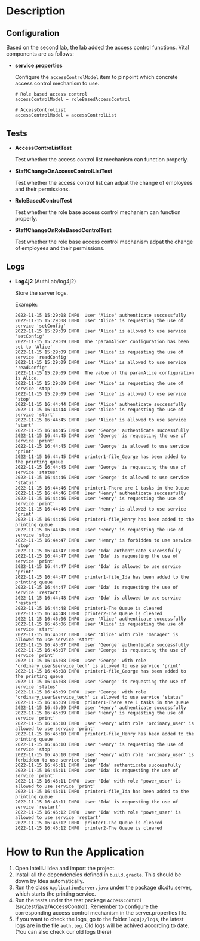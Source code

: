 # Description

## Configuration

Based on the second lab, the lab added the access control functions. Vital components are as follows:
- **service.properties**

  Configure the `accessControlModel` item to pinpoint which concrete access control mechanism to use.

  ```properties
  # Role based access control
  accessControlModel = roleBasedAccessControl
  
  # AccessControlList
  accessControlModel = accessControlList
  ```

## Tests

- **AccessControListTest**

  Test whether the access control list mechanism can function properly.

- **StaffChangeOnAccessControlListTest**

  Test whether the access control list can adpat the change of employees and their permissions.

- **RoleBasedControlTest**

  Test whether the role base access control mechanism can function properly.

- **StaffChangeOnRoleBasedControlTest**

  Test whether the role base access control mechanism adpat the change of employees and their permissions.

## Logs

- **Log4j2** (AuthLab/log4j2)

  Store the server logs.

  Example:

  ```
  2022-11-15 15:29:08 INFO  User 'Alice' authenticate successfully
  2022-11-15 15:29:08 INFO  User 'Alice' is requesting the use of service 'setConfig'
  2022-11-15 15:29:09 INFO  User 'Alice' is allowed to use service 'setConfig'
  2022-11-15 15:29:09 INFO  The 'paramAlice' configuration has been set to 'Alice'
  2022-11-15 15:29:09 INFO  User 'Alice' is requesting the use of service 'readConfig'
  2022-11-15 15:29:09 INFO  User 'Alice' is allowed to use service 'readConfig'
  2022-11-15 15:29:09 INFO  The value of the paramAlice configuration is Alice.
  2022-11-15 15:29:09 INFO  User 'Alice' is requesting the use of service 'stop'
  2022-11-15 15:29:09 INFO  User 'Alice' is allowed to use service 'stop'
  2022-11-15 16:44:44 INFO  User 'Alice' authenticate successfully
  2022-11-15 16:44:44 INFO  User 'Alice' is requesting the use of service 'start'
  2022-11-15 16:44:45 INFO  User 'Alice' is allowed to use service 'start'
  2022-11-15 16:44:45 INFO  User 'George' authenticate successfully
  2022-11-15 16:44:45 INFO  User 'George' is requesting the use of service 'print'
  2022-11-15 16:44:45 INFO  User 'George' is allowed to use service 'print'
  2022-11-15 16:44:45 INFO  printer1-file_George has been added to the printing queue
  2022-11-15 16:44:45 INFO  User 'George' is requesting the use of service 'status'
  2022-11-15 16:44:46 INFO  User 'George' is allowed to use service 'status'
  2022-11-15 16:44:46 INFO  printer1-There are 1 tasks in the Queue
  2022-11-15 16:44:46 INFO  User 'Henry' authenticate successfully
  2022-11-15 16:44:46 INFO  User 'Henry' is requesting the use of service 'print'
  2022-11-15 16:44:46 INFO  User 'Henry' is allowed to use service 'print'
  2022-11-15 16:44:46 INFO  printer1-file_Henry has been added to the printing queue
  2022-11-15 16:44:46 INFO  User 'Henry' is requesting the use of service 'stop'
  2022-11-15 16:44:47 INFO  User 'Henry' is forbidden to use service 'stop'
  2022-11-15 16:44:47 INFO  User 'Ida' authenticate successfully
  2022-11-15 16:44:47 INFO  User 'Ida' is requesting the use of service 'print'
  2022-11-15 16:44:47 INFO  User 'Ida' is allowed to use service 'print'
  2022-11-15 16:44:47 INFO  printer1-file_Ida has been added to the printing queue
  2022-11-15 16:44:47 INFO  User 'Ida' is requesting the use of service 'restart'
  2022-11-15 16:44:48 INFO  User 'Ida' is allowed to use service 'restart'
  2022-11-15 16:44:48 INFO  printer1-The Queue is cleared
  2022-11-15 16:44:48 INFO  printer2-The Queue is cleared
  2022-11-15 16:46:06 INFO  User 'Alice' authenticate successfully
  2022-11-15 16:46:06 INFO  User 'Alice' is requesting the use of service 'start'
  2022-11-15 16:46:07 INFO  User 'Alice' with role 'manager' is allowed to use service 'start'
  2022-11-15 16:46:07 INFO  User 'George' authenticate successfully
  2022-11-15 16:46:07 INFO  User 'George' is requesting the use of service 'print'
  2022-11-15 16:46:08 INFO  User 'George' with role 'ordinary_user&service_tech' is allowed to use service 'print'
  2022-11-15 16:46:08 INFO  printer1-file_George has been added to the printing queue
  2022-11-15 16:46:08 INFO  User 'George' is requesting the use of service 'status'
  2022-11-15 16:46:09 INFO  User 'George' with role 'ordinary_user&service_tech' is allowed to use service 'status'
  2022-11-15 16:46:09 INFO  printer1-There are 1 tasks in the Queue
  2022-11-15 16:46:09 INFO  User 'Henry' authenticate successfully
  2022-11-15 16:46:09 INFO  User 'Henry' is requesting the use of service 'print'
  2022-11-15 16:46:10 INFO  User 'Henry' with role 'ordinary_user' is allowed to use service 'print'
  2022-11-15 16:46:10 INFO  printer1-file_Henry has been added to the printing queue
  2022-11-15 16:46:10 INFO  User 'Henry' is requesting the use of service 'stop'
  2022-11-15 16:46:10 INFO  User 'Henry' with role 'ordinary_user' is forbidden to use service 'stop'
  2022-11-15 16:46:11 INFO  User 'Ida' authenticate successfully
  2022-11-15 16:46:11 INFO  User 'Ida' is requesting the use of service 'print'
  2022-11-15 16:46:11 INFO  User 'Ida' with role 'power_user' is allowed to use service 'print'
  2022-11-15 16:46:11 INFO  printer1-file_Ida has been added to the printing queue
  2022-11-15 16:46:11 INFO  User 'Ida' is requesting the use of service 'restart'
  2022-11-15 16:46:12 INFO  User 'Ida' with role 'power_user' is allowed to use service 'restart'
  2022-11-15 16:46:12 INFO  printer1-The Queue is cleared
  2022-11-15 16:46:12 INFO  printer2-The Queue is cleared
  ```

# How to Run the Application

1. Open IntelliJ Idea and import the project.
2. Install all the dependencies defined in `build.gradle`. This should be down by Idea automatically.
3. Run the class `ApplicationServer.java` under the package dk.dtu.server, which starts the printing service.
4. Run the tests under the test package `AccessControl` (src/test/java/AccessControl). Remember to configure the corresponding access control mechanism in the server.properties file.
5. If you want to check the logs, go to the folder `log4j2/logs`, the latest logs are in the file `auth.log`. Old logs will be achived according to date. (You can also check our old logs there)